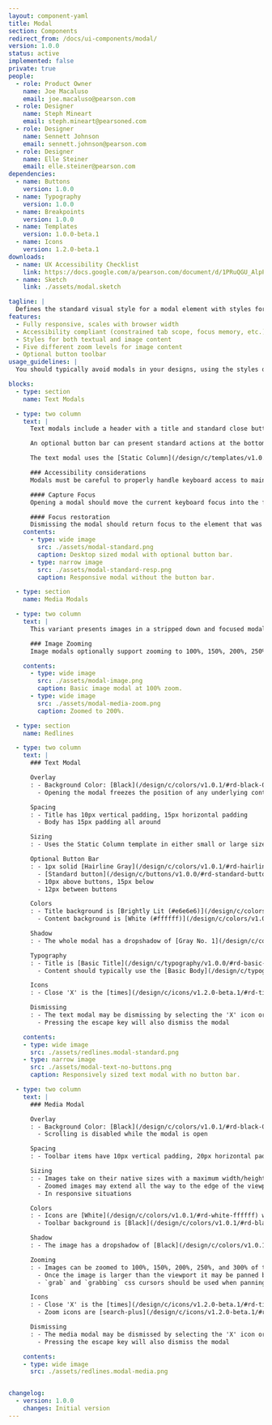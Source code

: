 ```yaml
---
layout: component-yaml
title: Modal
section: Components
redirect_from: /docs/ui-components/modal/
version: 1.0.0
status: active
implemented: false
private: true
people:
  - role: Product Owner
    name: Joe Macaluso
    email: joe.macaluso@pearson.com
  - role: Designer
    name: Steph Mineart
    email: steph.mineart@pearsoned.com
  - role: Designer
    name: Sennett Johnson
    email: sennett.johnson@pearson.com
  - role: Designer
    name: Elle Steiner
    email: elle.steiner@pearson.com
dependencies:
  - name: Buttons
    version: 1.0.0
  - name: Typography
    version: 1.0.0
  - name: Breakpoints
    version: 1.0.0
  - name: Templates
    version: 1.0.0-beta.1
  - name: Icons
    version: 1.2.0-beta.1
downloads:
  - name: UX Accessibility Checklist
    link: https://docs.google.com/a/pearson.com/document/d/1PRuQGU_AlpPkWBGA5gJuOTEG3pu9xEp5_H7Z2dD7YMw/edit?usp=sharing
  - name: Sketch
    link: ./assets/modal.sketch

tagline: |
  Defines the standard visual style for a modal element with styles for both textual and media content.
features:
  - Fully responsive, scales with browser width
  - Accessibility compliant (constrained tab scope, focus memory, etc.)
  - Styles for both textual and image content
  - Five different zoom levels for image content
  - Optional button toolbar
usage_guidelines: |
  You should typically avoid modals in your designs, using the styles defined here only when necessary.

blocks:
  - type: section
    name: Text Modals

  - type: two column
    text: |
      Text modals include a header with a title and standard close button. The content area can then contain either a basic text message or more structured content such as a form.

      An optional button bar can present standard actions at the bottom of the  modal.

      The text modal uses the [Static Column](/design/c/templates/v1.0.0-beta.1) template and supports both sizes (480px and 800px). At smaller breakpoints both sizes shift to 100% width to prevent content from being too constrained.

      ### Accessibility considerations
      Modals must be careful to properly handle keyboard access to maintain full accessibility compliance. Specifically they must:

      #### Capture Focus
      Opening a modal should move the current keyboard focus into the first focusable element of the modal. Tabbing should only loop through items within the modal, and not escape to the underlying content.

      #### Focus restoration
      Dismissing the modal should return focus to the element that was focused when the modal was activated.
    contents:
      - type: wide image
        src: ./assets/modal-standard.png
        caption: Desktop sized modal with optional button bar.
      - type: narrow image
        src: ./assets/modal-standard-resp.png
        caption: Responsive modal without the button bar.

  - type: section
    name: Media Modals

  - type: two column
    text: |
      This variant presents images in a stripped down and focused modal. The close button and any other tools fit in a toolbar at the top. Content is initially sized according to it's intrinsic dimensions, with a max width/height of 90% of the space below the toolbar.

      ### Image Zooming
      Image modals optionally support zooming to 100%, 150%, 200%, 250%, and 300% levels. The image can be panned by clicking and dragging once it extends beyond the browser viewport.

    contents:
      - type: wide image
        src: ./assets/modal-image.png
        caption: Basic image modal at 100% zoom.
      - type: wide image
        src: ./assets/modal-media-zoom.png
        caption: Zoomed to 200%.

  - type: section
    name: Redlines

  - type: two column
    text: |
      ### Text Modal

      Overlay
      : - Background Color: [Black](/design/c/colors/v1.0.1/#rd-black-000000), 30% opacity
        - Opening the modal freezes the position of any underlying content, scrolling should only apply to the modal itself

      Spacing
      : - Title has 10px vertical padding, 15px horizontal padding
        - Body has 15px padding all around

      Sizing
      : - Uses the Static Column template in either small or large sizes

      Optional Button Bar
      : - 1px solid [Hairline Gray](/design/c/colors/v1.0.1/#rd-hairline-gray-d0d0d0) divider with 15px horizontal padding
        - [Standard button](/design/c/buttons/v1.0.0/#rd-standard-button) sizes, use only a single [primary](/design/c/buttons/v1.0.0/#rd-primary-button) button at a time (others are [default](/design/c/buttons/v1.0.0/#rd-default-button))
        - 10px above buttons, 15px below
        - 12px between buttons

      Colors
      : - Title background is [Brightly Lit (#e6e6e6)](/design/c/colors/v1.0.1/#rd-brightly-lit-e6e6e6)
        - Content background is [White (#ffffff)](/design/c/colors/v1.0.1/#rd-white-ffffff)

      Shadow
      : - The whole modal has a dropshadow of [Gray No. 1](/design/c/colors/v1.0.1/#rd-gray-no-1-565656), with 7px blur and 1px spread

      Typography
      : - Title is [Basic Title](/design/c/typography/v1.0.0/#rd-basic-title)
        - Content should typically use the [Basic Body](/design/c/typography/v1.0.0/#rd-basic-body) styles

      Icons
      : - Close 'X' is the [times](/design/c/icons/v1.2.0-beta.1/#rd-times) icon

      Dismissing
      : - The text modal may be dismissing by selecting the 'X' icon or anywhere in the gray overlay
        - Pressing the escape key will also dismiss the modal

    contents:
    - type: wide image
      src: ./assets/redlines.modal-standard.png
    - type: narrow image
      src: ./assets/modal-text-no-buttons.png
      caption: Responsively sized text modal with no button bar.

  - type: two column
    text: |
      ### Media Modal

      Overlay
      : - Background Color: [Black](/design/c/colors/v1.0.1/#rd-black-000000), 70% opacity
        - Scrolling is disabled while the modal is open

      Spacing
      : - Toolbar items have 10px vertical padding, 20px horizontal padding on the outside edges, 15px between items

      Sizing
      : - Images take on their native sizes with a maximum width/height of 90%
        - Zoomed images may extend all the way to the edge of the viewport
        - In responsive situations

      Colors
      : - Icons are [White](/design/c/colors/v1.0.1/#rd-white-ffffff) when enabled, [Smoke Gray](/design/c/colors/v1.0.1/#rd-smoke-gray-545454) when disabled
        - Toolbar background is [Black](/design/c/colors/v1.0.1/#rd-black-000000), 95% opacity

      Shadow
      : - The image has a dropshadow of [Black](/design/c/colors/v1.0.1/#rd-black-000000), with a 40px blur and 1px spread

      Zooming
      : - Images can be zoomed to 100%, 150%, 200%, 250%, and 300% of the original size
        - Once the image is larger than the viewport it may be panned by clicking and dragging (or just dragging on touch devices)
        - `grab` and `grabbing` css cursors should be used when panning

      Icons
      : - Close 'X' is the [times](/design/c/icons/v1.2.0-beta.1/#rd-times) icon
        - Zoom icons are [search-plus](/design/c/icons/v1.2.0-beta.1/#rd-search-plus) and [search-minus](/design/c/icons/v1.2.0-beta.1/#rd-search-minus)

      Dismissing
      : - The media modal may be dismissed by selecting the 'X' icon or anywhere in the gray overlay region
        - Pressing the escape key will also dismiss the modal

    contents:
    - type: wide image
      src: ./assets/redlines.modal-media.png


changelog:
  - version: 1.0.0
    changes: Initial version
---
```

